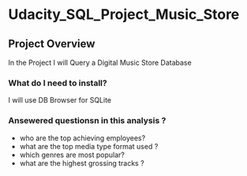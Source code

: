 # Udacity_SQL_Project_Music_Store


<h2 class="code-line" data-line-start=1 data-line-end=2 ><a id="Project_Overview_1"></a>Project Overview</h2>
<p class="has-line-data" data-line-start="3" data-line-end="4">In the Project I will  Query a Digital Music Store Database</p>
<h3 class="code-line" data-line-start=5 data-line-end=6 ><a id="What_do_I_need_to_install_5"></a>What do I need to install?</h3>
<p class="has-line-data" data-line-start="6" data-line-end="7">I will use DB Browser for SQLite</p>
<h3 class="code-line" data-line-start=8 data-line-end=9 ><a id="Ansewered_questionsn_in_this_analysis__8"></a>Ansewered questionsn in this analysis ?</h3>
<ul>
<li class="has-line-data" data-line-start="9" data-line-end="10">who are the top achieving employees?</li>
<li class="has-line-data" data-line-start="10" data-line-end="11">what are the top media type format used ?</li>
<li class="has-line-data" data-line-start="11" data-line-end="12">which genres are most popular?</li>
<li class="has-line-data" data-line-start="12" data-line-end="14">what are the highest grossing tracks ?</li>
</ul>

